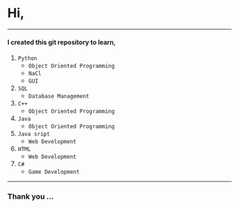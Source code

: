 # Hi,

---

#### I created this git repository to learn,

1. `Python`
    - `Object Oriented Programming`
    - `NaCl`
    - `GUI`
2. `SQL`
    - `Database Management`
3. `C++`
    - `Object Oriented Programming`
4. `Java`
    - `Object Oriented Programming`
5. `Java sript`
    - `Web Development`
6. `HTML`
    - `Web Development`
7. `C#`
    - `Game Development `

---

### Thank you \.\.\.